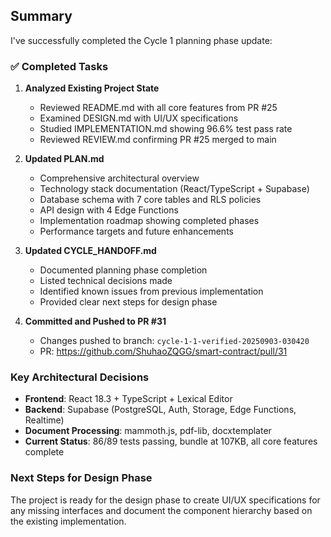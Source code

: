 ## Summary

I've successfully completed the Cycle 1 planning phase update:

### ✅ Completed Tasks

1. **Analyzed Existing Project State**
   - Reviewed README.md with all core features from PR #25
   - Examined DESIGN.md with UI/UX specifications
   - Studied IMPLEMENTATION.md showing 96.6% test pass rate
   - Reviewed REVIEW.md confirming PR #25 merged to main

2. **Updated PLAN.md**
   - Comprehensive architectural overview
   - Technology stack documentation (React/TypeScript + Supabase)
   - Database schema with 7 core tables and RLS policies
   - API design with 4 Edge Functions
   - Implementation roadmap showing completed phases
   - Performance targets and future enhancements

3. **Updated CYCLE_HANDOFF.md**
   - Documented planning phase completion
   - Listed technical decisions made
   - Identified known issues from previous implementation
   - Provided clear next steps for design phase

4. **Committed and Pushed to PR #31**
   - Changes pushed to branch: `cycle-1-1-verified-20250903-030420`
   - PR: https://github.com/ShuhaoZQGG/smart-contract/pull/31

### Key Architectural Decisions

- **Frontend**: React 18.3 + TypeScript + Lexical Editor
- **Backend**: Supabase (PostgreSQL, Auth, Storage, Edge Functions, Realtime)
- **Document Processing**: mammoth.js, pdf-lib, docxtemplater
- **Current Status**: 86/89 tests passing, bundle at 107KB, all core features complete

### Next Steps for Design Phase

The project is ready for the design phase to create UI/UX specifications for any missing interfaces and document the component hierarchy based on the existing implementation.
